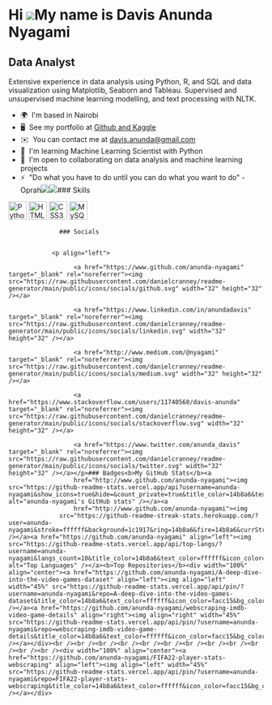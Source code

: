 Hi ![](https://user-images.githubusercontent.com/18350557/176309783-0785949b-9127-417c-8b55-ab5a4333674e.gif)My name is Davis Anunda Nyagami
============================================================================================================================================

Data Analyst
------------

Extensive experience in data analysis using Python, R, and SQL and data visualization using Matplotlib, Seaborn and Tableau. Supervised and unsupervised machine learning modelling, and text processing with NLTK.

*   🌍  I'm based in Nairobi
*   🖥️  See my portfolio at [Github and Kaggle](http://anunda-nyagami.github.io)
*   ✉️  You can contact me at [davis.anunda@gmail.com](mailto:davis.anunda@gmail.com)
*   🧠  I'm learning Machine Learning Scientist with Python
*   🤝  I'm open to collaborating on data analysis and machine learning projects
*   ⚡  "Do what you have to do until you can do what you want to do" - Oprah<a href="https://www.twitter.com/anunda_davis" target="_blank" rel="noreferrer"><img
                  src="https://img.shields.io/twitter/follow/anunda_davis?logo=twitter&style=for-the-badge&color=facc15&labelColor=1c1917"
                /></a><a href="https://www.github.com/anunda-nyagami" target="_blank" rel="noreferrer"><img
                  src="https://img.shields.io/github/followers/anunda-nyagami?logo=github&style=for-the-badge&color=facc15&labelColor=1c1917" /></a>### Skills 
<p align="left">
<a href="https://www.python.org/" target="_blank" rel="noreferrer"><img src="https://raw.githubusercontent.com/danielcranney/readme-generator/main/public/icons/skills/python-colored.svg" width="36" height="36" alt="Python" /></a>
<a href="https://developer.mozilla.org/en-US/docs/Glossary/HTML5" target="_blank" rel="noreferrer"><img src="https://raw.githubusercontent.com/danielcranney/readme-generator/main/public/icons/skills/html5-colored.svg" width="36" height="36" alt="HTML5" /></a>
<a href="https://www.w3.org/TR/CSS/#css" target="_blank" rel="noreferrer"><img src="https://raw.githubusercontent.com/danielcranney/readme-generator/main/public/icons/skills/css3-colored.svg" width="36" height="36" alt="CSS3" /></a>
<a href="https://www.mysql.com/" target="_blank" rel="noreferrer"><img src="https://raw.githubusercontent.com/danielcranney/readme-generator/main/public/icons/skills/mysql-colored.svg" width="36" height="36" alt="MySQL" /></a>
</p>
                    
                  ### Socials
                  
                  
                <p align="left">
                          
                      <a href="https://www.github.com/anunda-nyagami" target="_blank" rel="noreferrer"><img src="https://raw.githubusercontent.com/danielcranney/readme-generator/main/public/icons/socials/github.svg" width="32" height="32" /></a>
                          
                      <a href="https://www.linkedin.com/in/anundadavis" target="_blank" rel="noreferrer"><img src="https://raw.githubusercontent.com/danielcranney/readme-generator/main/public/icons/socials/linkedin.svg" width="32" height="32" /></a>
                          
                      <a href="http://www.medium.com/@nyagami" target="_blank" rel="noreferrer"><img src="https://raw.githubusercontent.com/danielcranney/readme-generator/main/public/icons/socials/medium.svg" width="32" height="32" /></a>
                          
                      <a href="https://www.stackoverflow.com/users/11740568/davis-anunda" target="_blank" rel="noreferrer"><img src="https://raw.githubusercontent.com/danielcranney/readme-generator/main/public/icons/socials/stackoverflow.svg" width="32" height="32" /></a>
                          
                      <a href="https://www.twitter.com/anunda_davis" target="_blank" rel="noreferrer"><img src="https://raw.githubusercontent.com/danielcranney/readme-generator/main/public/icons/socials/twitter.svg" width="32" height="32" /></a></p>### Badges<b>My GitHub Stats</b><a
                      href="http://www.github.com/anunda-nyagami"><img src="https://github-readme-stats.vercel.app/api?username=anunda-nyagami&show_icons=true&hide=&count_private=true&title_color=14b8a6&text_color=ffffff&icon_color=facc15&bg_color=1c1917&hide_border=true&show_icons=true" alt="anunda-nyagami's GitHub stats" /></a><a
                      href="http://www.github.com/anunda-nyagami"><img
                  src="https://github-readme-streak-stats.herokuapp.com/?user=anunda-nyagami&stroke=ffffff&background=1c1917&ring=14b8a6&fire=14b8a6&currStreakNum=ffffff&currStreakLabel=14b8a6&sideNums=ffffff&sideLabels=ffffff&dates=ffffff&hide_border=true" /></a><a href="https://github.com/anunda-nyagami" align="left"><img src="https://github-readme-stats.vercel.app/api/top-langs/?username=anunda-nyagami&langs_count=10&title_color=14b8a6&text_color=ffffff&icon_color=facc15&bg_color=1c1917&hide_border=true&locale=en&custom_title=Top%20%Languages" alt="Top Languages" /></a><b>Top Repositories</b><div width="100%" align="center"><a href="https://github.com/anunda-nyagami/A-deep-dive-into-the-video-games-dataset" align="left"><img align="left" width="45%" src="https://github-readme-stats.vercel.app/api/pin/?username=anunda-nyagami&repo=A-deep-dive-into-the-video-games-dataset&title_color=14b8a6&text_color=ffffff&icon_color=facc15&bg_color=1c1917&hide_border=true&locale=en" /></a><a href="https://github.com/anunda-nyagami/webscraping-imdb-video-game-details" align="right"><img align="right" width="45%" src="https://github-readme-stats.vercel.app/api/pin/?username=anunda-nyagami&repo=webscraping-imdb-video-game-details&title_color=14b8a6&text_color=ffffff&icon_color=facc15&bg_color=1c1917&hide_border=true&locale=en" /></a></div><br /><br /><br /><br /><br /><br /><br /><br /><br /><br /><br /><br /><div width="100%" align="center"><a href="https://github.com/anunda-nyagami/FIFA22-player-stats-webscraping" align="left"><img align="left" width="45%" src="https://github-readme-stats.vercel.app/api/pin/?username=anunda-nyagami&repo=FIFA22-player-stats-webscraping&title_color=14b8a6&text_color=ffffff&icon_color=facc15&bg_color=1c1917&hide_border=true&locale=en" /></a></div>
